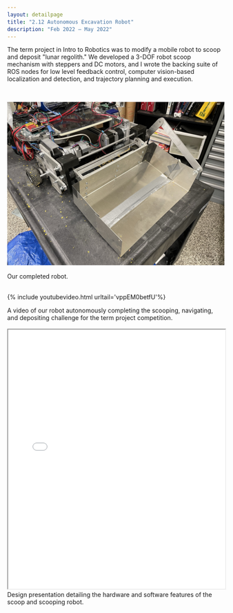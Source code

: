 ```yaml
---
layout: detailpage
title: "2.12 Autonomous Excavation Robot"
description: "Feb 2022 — May 2022"
---
```


The term project in Intro to Robotics was to modify a mobile robot to scoop and deposit "lunar regolith." We developed a 3-DOF robot scoop mechanism with steppers and DC motors, and I wrote the backing suite of ROS nodes for low level feedback control, computer vision-based localization and detection, and trajectory planning and execution.

<br>

![](/assets/images/portfolio/212robot.jpg)
<div class="caption">Our completed robot.</div>

<br>

{% include youtubevideo.html urltail='vppEM0betfU'%}
<div class="caption">A video of our robot autonomously completing the scooping, navigating, and depositing challenge for the term project competition.</div>

<br>

<iframe height="600px" width="100%" src="/assets/documents/portfolio/212design.pdf"></iframe>
<div class="caption">Design presentation detailing the hardware and software features of the scoop and scooping robot.</div>